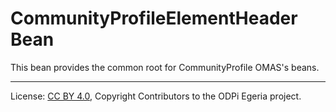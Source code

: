 <!-- SPDX-License-Identifier: CC-BY-4.0 -->
<!-- Copyright Contributors to the ODPi Egeria project. -->

# CommunityProfileElementHeader Bean

This bean provides the common root for CommunityProfile OMAS's
beans. 


----
License: [CC BY 4.0](https://creativecommons.org/licenses/by/4.0/),
Copyright Contributors to the ODPi Egeria project.
